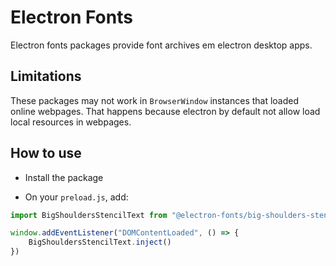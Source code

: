 # Electron Fonts

Electron fonts packages provide font archives em electron desktop apps.

## Limitations

These packages may not work in `BrowserWindow` instances that loaded online webpages. That happens because electron by default not allow load local resources in webpages.

## How to use

* Install the package

* On your `preload.js`, add:

```ts
import BigShouldersStencilText from "@electron-fonts/big-shoulders-stencil-text"

window.addEventListener("DOMContentLoaded", () => {
    BigShouldersStencilText.inject()
})
```